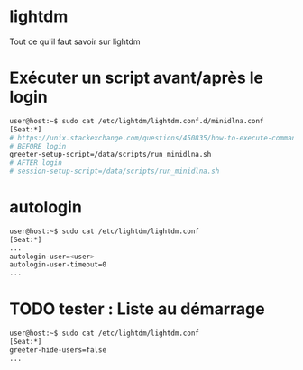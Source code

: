 # lightdm

Tout ce qu'il faut savoir sur lightdm

# Exécuter un script avant/après le login
```sh
user@host:~$ sudo cat /etc/lightdm/lightdm.conf.d/minidlna.conf 
[Seat:*]
# https://unix.stackexchange.com/questions/450835/how-to-execute-command-before-user-login-on-linux/450836#450836
# BEFORE login
greeter-setup-script=/data/scripts/run_minidlna.sh
# AFTER login
# session-setup-script=/data/scripts/run_minidlna.sh
```

# autologin
```sh
user@host:~$ sudo cat /etc/lightdm/lightdm.conf
[Seat:*]
...
autologin-user=<user>
autologin-user-timeout=0
...
```
# TODO tester : Liste au démarrage
```sh
user@host:~$ sudo cat /etc/lightdm/lightdm.conf
[Seat:*]
greeter-hide-users=false
...
```
